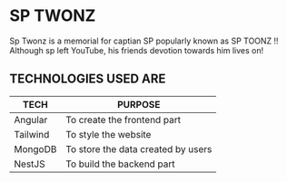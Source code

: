 # SP TWONZ

Sp Twonz is a memorial for captian SP popularly known as SP TOONZ !! Although sp left YouTube, his friends devotion towards him lives on!

## TECHNOLOGIES USED ARE
|    TECH     |   PURPOSE   |
| ----------- | ----------- |
| Angular     | To create the frontend part       |
| Tailwind    | To style the website        |
| MongoDB     | To store the data created by users |
| NestJS      | To build the backend part |

